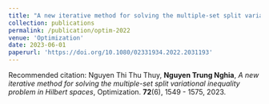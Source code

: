 ```yaml
---
title: "A new iterative method for solving the multiple-set split variational inequality problem in Hilbert spaces"
collection: publications
permalink: /publication/optim-2022
venue: 'Optimization'
date: 2023-06-01
paperurl: 'https://doi.org/10.1080/02331934.2022.2031193'
---
```

Recommended citation: Nguyen Thi Thu Thuy, **Nguyen Trung Nghia**, _A new iterative method for solving the multiple-set split variational inequality problem in Hilbert spaces_, Optimization. **72**(6), 1549 - 1575, 2023.
